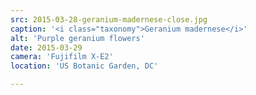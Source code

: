```yaml
---
src: 2015-03-28-geranium-madernese-close.jpg
caption: '<i class="taxonomy">Geranium madernese</i>'
alt: 'Purple geranium flowers'
date: 2015-03-29
camera: 'Fujifilm X-E2'
location: 'US Botanic Garden, DC'

---
```

